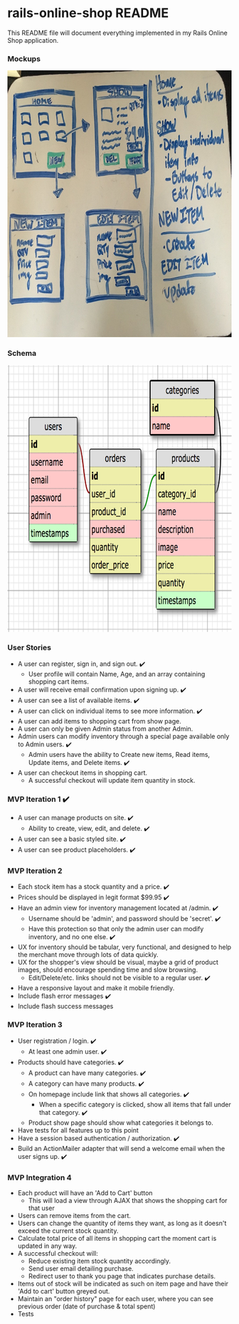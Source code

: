 # rails-online-shop README

This README file will document everything implemented in my Rails Online Shop application.

### Mockups
<img src='./mockup.jpg' alt="mock ups" width="700" height="600">

### Schema
<img src='./schema.png' alt="schema" width="700" height="600">

### User Stories
* A user can register, sign in, and sign out. :heavy_check_mark:
  * User profile will contain Name, Age, and an array containing shopping cart items.
* A user will receive email confirmation upon signing up. :heavy_check_mark:
* A user can see a list of available items. :heavy_check_mark:
* A user can click on individual items to see more information. :heavy_check_mark:
* A user can add items to shopping cart from show page.
* A user can only be given Admin status from another Admin.
* Admin users can modify inventory through a special page available only to Admin users. :heavy_check_mark:
  * Admin users have the ability to Create new items, Read items, Update items, and Delete items. :heavy_check_mark:
* A user can checkout items in shopping cart.
  * A successful checkout will update item quantity in stock.

### MVP Iteration 1 :heavy_check_mark:
* A user can manage products on site. :heavy_check_mark:
  * Ability to create, view, edit, and delete. :heavy_check_mark:
* A user can see a basic styled site. :heavy_check_mark:
* A user can see product placeholders. :heavy_check_mark:

### MVP Iteration 2
* Each stock item has a stock quantity and a price. :heavy_check_mark:
* Prices should be displayed in legit format $99.95 :heavy_check_mark:
* Have an admin view for inventory management located at /admin. :heavy_check_mark:
  * Username should be 'admin', and password should be 'secret'. :heavy_check_mark:
  * Have this protection so that only the admin user can modify inventory, and no one else. :heavy_check_mark:
* UX for inventory should be tabular, very functional, and designed to help the merchant move through lots of data quickly.
* UX for the shopper's view should be visual, maybe a grid of product images, should encourage spending time and slow browsing.
  *  Edit/Delete/etc. links should not be visible to a regular user. :heavy_check_mark:
* Have a responsive layout and make it mobile friendly.
* Include flash error messages :heavy_check_mark:
* Include flash success messages

### MVP Iteration 3
* User registration / login. :heavy_check_mark:
  * At least one admin user. :heavy_check_mark:
* Products should have categories. :heavy_check_mark:
  * A product can have many categories. :heavy_check_mark:
  * A category can have many products. :heavy_check_mark:
  * On homepage include link that shows all categories. :heavy_check_mark:
    * When a specific category is clicked, show all items that fall under that category. :heavy_check_mark:
  * Product show page should show what categories it belongs to.
* Have tests for all features up to this point
* Have a session based authentication / authorization. :heavy_check_mark:
* Build an ActionMailer adapter that will send a welcome email when the user signs up. :heavy_check_mark:

### MVP Integration 4
* Each product will have an 'Add to Cart' button
  * This will load a view through AJAX that shows the shopping cart for that user
* Users can remove items from the cart.
* Users can change the quantity of items they want, as long as it doesn't exceed the current stock quantity.
* Calculate total price of all items in shopping cart the moment cart is updated in any way.
* A successful checkout will:
  * Reduce existing item stock quantity accordingly.
  * Send user email detailing purchase.
  * Redirect user to thank you page that indicates purchase details.
* Items out of stock will be indicated as such on item page and have their 'Add to cart' button greyed out.
* Maintain an "order history" page for each user, where you can see previous order (date of purchase & total spent)
* Tests
